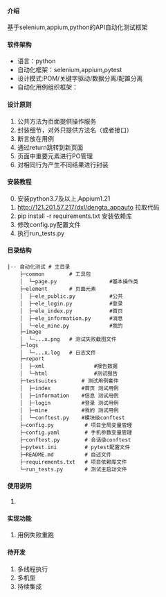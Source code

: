 
#### 介绍
基于selenium,appium,python的API自动化测试框架

#### 软件架构
- 语言：python
- 自动化框架：selenium,appium,pytest
- 设计模式:POM/关键字驱动/数据分离/配置分离
- 自动化用例组织框架：

#### 设计原则
1.  公共方法为页面提供操作服务
2.  封装细节，对外只提供方法名（或者接口）
3.  断言放在用例
4.  通过return跳转到新页面
5.  页面中重要元素进行PO管理
6.  对相同行为产生不同结果进行封装

#### 安装教程

0.  安装python3.7及以上,Appium1.21
1.  http://121.201.57.217/dxl/dengta_appauto 拉取代码
2.  pip install -r requirements.txt 安装依赖库
3.  修改config.py配置文件
4.  执行run_tests.py

#### 目录结构
```
|-- 自动化测试 # 主目录
    ├─common        # 工具包
    │  └─page.py	             #基本操作类
    ├─element       # 页面元素
    │  ├─ele_public.py           #公共
    │  ├─ele_login.py            #登录
    │  ├─ele_index.py            #首页
    │  ├─ele_information.py      #消息
    │  └─ele_mine.py             #我的
    ├─image
    │  └─...x.png	# 测试失败截图文件
    ├─logs
    │  └─...x.log	# 日志文件
    ├─report
    │  ├─xml                #报告数据
    │  └─html		        #测试报告
    ├─testsuites        # 测试用例套件
    │  ├─index	        #首页 测试用例
    │  ├─information	#信息 测试用例
    │  ├─login	        #登录 测试用例
    │  ├─mine	        #我的 测试用例
    │  └─conftest.py    #模块级conftest
    ├─config.py          # 项目全局变量管理
    ├─config.yaml        # 手机参数变量管理
    ├─conftest.py        # 会话级conftest
    ├─pytest.ini	     # pytest配置文件
    ├─README.md          # 自述文件
    ├─requirements.txt   # 项目依赖库文件
    └─run_tests.py	     # 测试主启动文件
```


#### 使用说明

1.  



#### 实现功能
1.  用例失败重跑



#### 待开发
1.  多线程执行
2.  多机型
3.  持续集成

